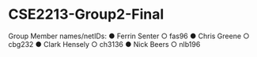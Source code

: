 # CSE2213-Group2-Final
Group Member names/netIDs:
● Ferrin Senter
    ○ fas96
● Chris Greene
    ○ cbg232
● Clark Hensely
    ○ ch3136
● Nick Beers
    ○ nlb196

